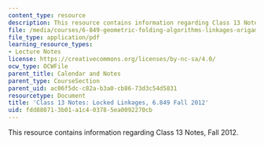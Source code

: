 ```yaml
---
content_type: resource
description: This resource contains information regarding Class 13 Notes, Fall 2012.
file: /media/courses/6-849-geometric-folding-algorithms-linkages-origami-polyhedra-fall-2012/fdd880713b01a1c403785ea0092270cb_MIT6_849F12_C13.pdf
file_type: application/pdf
learning_resource_types:
- Lecture Notes
license: https://creativecommons.org/licenses/by-nc-sa/4.0/
ocw_type: OCWFile
parent_title: Calendar and Notes
parent_type: CourseSection
parent_uid: ac06f5dc-c82a-b3a0-cb86-73d3c54d5831
resourcetype: Document
title: 'Class 13 Notes: Locked Linkages, 6.849 Fall 2012'
uid: fdd88071-3b01-a1c4-0378-5ea0092270cb
---
```

This resource contains information regarding Class 13 Notes, Fall 2012.